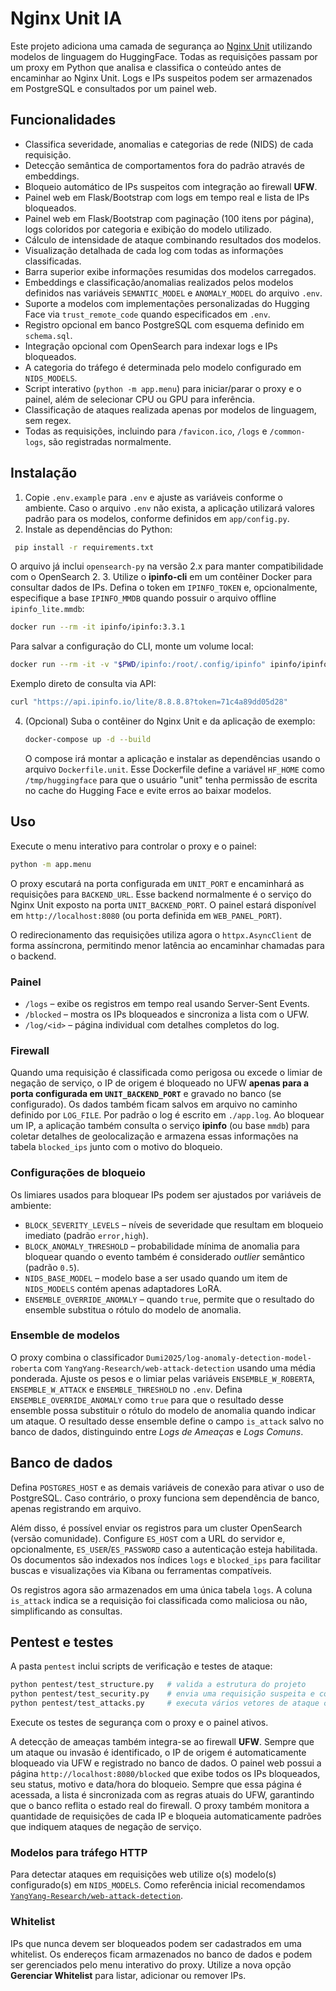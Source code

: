 # Nginx Unit IA

Este projeto adiciona uma camada de segurança ao [Nginx Unit](https://unit.nginx.org/) utilizando modelos de linguagem do HuggingFace. Todas as requisições passam por um proxy em Python que analisa e classifica o conteúdo antes de encaminhar ao Nginx Unit. Logs e IPs suspeitos podem ser armazenados em PostgreSQL e consultados por um painel web.

## Funcionalidades

- Classifica severidade, anomalias e categorias de rede (NIDS) de cada requisição.
- Detecção semântica de comportamentos fora do padrão através de embeddings.
- Bloqueio automático de IPs suspeitos com integração ao firewall **UFW**.
- Painel web em Flask/Bootstrap com logs em tempo real e lista de IPs bloqueados.
- Painel web em Flask/Bootstrap com paginação (100 itens por página), logs coloridos por categoria e exibição do modelo utilizado.
- Cálculo de intensidade de ataque combinando resultados dos modelos.
- Visualização detalhada de cada log com todas as informações classificadas.
- Barra superior exibe informações resumidas dos modelos carregados.
- Embeddings e classificação/anomalias realizados pelos modelos definidos
  nas variáveis `SEMANTIC_MODEL` e `ANOMALY_MODEL` do arquivo `.env`.
- Suporte a modelos com implementações personalizadas do Hugging Face via
  `trust_remote_code` quando especificados em `.env`.
- Registro opcional em banco PostgreSQL com esquema definido em `schema.sql`.
- Integração opcional com OpenSearch para indexar logs e IPs bloqueados.
- A categoria do tráfego é determinada pelo modelo configurado em `NIDS_MODELS`.
- Script interativo (`python -m app.menu`) para iniciar/parar o proxy e o painel, além de selecionar CPU ou GPU para inferência.
- Classificação de ataques realizada apenas por modelos de linguagem, sem regex.
- Todas as requisições, incluindo para `/favicon.ico`, `/logs` e `/common-logs`,
  são registradas normalmente.

## Instalação

1. Copie `.env.example` para `.env` e ajuste as variáveis conforme o ambiente.
   Caso o arquivo `.env` não exista, a aplicação utilizará valores padrão para
   os modelos, conforme definidos em `app/config.py`.
2. Instale as dependências do Python:
 ```bash
  pip install -r requirements.txt
  ```
   O arquivo já inclui `opensearch-py` na versão 2.x para manter compatibilidade
   com o OpenSearch 2.
3. Utilize o **ipinfo-cli** em um contêiner Docker para consultar dados de IPs.
  Defina o token em `IPINFO_TOKEN` e, opcionalmente, especifique a base
  `IPINFO_MMDB` quando possuir o arquivo offline `ipinfo_lite.mmdb`:
  ```bash
  docker run --rm -it ipinfo/ipinfo:3.3.1
  ```
  Para salvar a configuração do CLI, monte um volume local:
  ```bash
  docker run --rm -it -v "$PWD/ipinfo:/root/.config/ipinfo" ipinfo/ipinfo:3.3.1
  ```
  Exemplo direto de consulta via API:
  ```bash
  curl "https://api.ipinfo.io/lite/8.8.8.8?token=71c4a89dd05d28"
  ```
4. (Opcional) Suba o contêiner do Nginx Unit e da aplicação de exemplo:
   ```bash
   docker-compose up -d --build
   ```
   O compose irá montar a aplicação e instalar as dependências usando o arquivo
   `Dockerfile.unit`. Esse Dockerfile define a variável `HF_HOME` como
   `/tmp/huggingface` para que o usuário "unit" tenha permissão de escrita no
   cache do Hugging Face e evite erros ao baixar modelos.

## Uso

Execute o menu interativo para controlar o proxy e o painel:

```bash
python -m app.menu
```

O proxy escutará na porta configurada em `UNIT_PORT` e encaminhará as requisições para `BACKEND_URL`. Esse backend normalmente é o serviço do Nginx Unit exposto na porta `UNIT_BACKEND_PORT`. O painel estará disponível em `http://localhost:8080` (ou porta definida em `WEB_PANEL_PORT`).

O redirecionamento das requisições utiliza agora o `httpx.AsyncClient` de forma
assíncrona, permitindo menor latência ao encaminhar chamadas para o backend.

### Painel

- `/logs` &ndash; exibe os registros em tempo real usando Server-Sent Events.
- `/blocked` &ndash; mostra os IPs bloqueados e sincroniza a lista com o UFW.
- `/log/<id>` &ndash; página individual com detalhes completos do log.

### Firewall

Quando uma requisição é classificada como perigosa ou excede o limiar de negação de serviço, o IP de origem é bloqueado no UFW **apenas para a porta configurada em `UNIT_BACKEND_PORT`** e gravado no banco (se configurado). Os dados também ficam salvos em arquivo no caminho definido por `LOG_FILE`.
Por padrão o log é escrito em `./app.log`.
Ao bloquear um IP, a aplicação também consulta o serviço **ipinfo** (ou base `mmdb`) para coletar detalhes de geolocalização e armazena essas informações na tabela `blocked_ips` junto com o motivo do bloqueio.

### Configurações de bloqueio

Os limiares usados para bloquear IPs podem ser ajustados por variáveis de ambiente:

- `BLOCK_SEVERITY_LEVELS` &ndash; níveis de severidade que resultam em bloqueio imediato (padrão `error,high`).
- `BLOCK_ANOMALY_THRESHOLD` &ndash; probabilidade mínima de anomalia para bloquear quando o evento também é considerado *outlier* semântico (padrão `0.5`).
- `NIDS_BASE_MODEL` &ndash; modelo base a ser usado quando um item de `NIDS_MODELS` contém apenas adaptadores LoRA.
- `ENSEMBLE_OVERRIDE_ANOMALY` &ndash; quando `true`, permite que o resultado do
  ensemble substitua o rótulo do modelo de anomalia.

### Ensemble de modelos

O proxy combina o classificador `Dumi2025/log-anomaly-detection-model-roberta` com
`YangYang-Research/web-attack-detection` usando uma média ponderada. Ajuste os
pesos e o limiar pelas variáveis `ENSEMBLE_W_ROBERTA`, `ENSEMBLE_W_ATTACK` e
`ENSEMBLE_THRESHOLD` no `.env`. Defina `ENSEMBLE_OVERRIDE_ANOMALY` como `true`
para que o resultado desse ensemble possa substituir o rótulo do modelo de
anomalia quando indicar um ataque.
O resultado desse ensemble define o campo `is_attack` salvo no banco de dados,
distinguindo entre *Logs de Ameaças* e *Logs Comuns*.

## Banco de dados

Defina `POSTGRES_HOST` e as demais variáveis de conexão para ativar o uso de PostgreSQL. Caso contrário, o proxy funciona sem dependência de banco, apenas registrando em arquivo.

Além disso, é possível enviar os registros para um cluster OpenSearch (versão comunidade). Configure `ES_HOST` com a URL do servidor e, opcionalmente, `ES_USER`/`ES_PASSWORD` caso a autenticação esteja habilitada. Os documentos são indexados nos índices `logs` e `blocked_ips` para facilitar buscas e visualizações via Kibana ou ferramentas compatíveis.

Os registros agora são armazenados em uma única tabela `logs`. A coluna `is_attack` indica se a requisição foi classificada como maliciosa ou não, simplificando as consultas.

## Pentest e testes

A pasta `pentest` inclui scripts de verificação e testes de ataque:

```bash
python pentest/test_structure.py   # valida a estrutura do projeto
python pentest/test_security.py    # envia uma requisição suspeita e consulta os logs
python pentest/test_attacks.py     # executa vários vetores de ataque contra o proxy
```

Execute os testes de segurança com o proxy e o painel ativos.

A detecção de ameaças também integra-se ao firewall **UFW**. Sempre que um ataque ou invasão é identificado, o IP de origem é automaticamente bloqueado via UFW e registrado no banco de dados.
O painel web possui a página `http://localhost:8080/blocked` que exibe todos os IPs bloqueados, seu status, motivo e data/hora do bloqueio.
Sempre que essa página é acessada, a lista é sincronizada com as regras atuais do UFW, garantindo que o banco reflita o estado real do firewall.
O proxy também monitora a quantidade de requisições de cada IP e bloqueia automaticamente padrões que indiquem ataques de negação de serviço.

### Modelos para tráfego HTTP

Para detectar ataques em requisições web utilize o(s) modelo(s) configurado(s) em `NIDS_MODELS`.
Como referência inicial recomendamos [`YangYang-Research/web-attack-detection`](https://huggingface.co/YangYang-Research/web-attack-detection).

### Whitelist

IPs que nunca devem ser bloqueados podem ser cadastrados em uma whitelist. Os endereços
ficam armazenados no banco de dados e podem ser gerenciados pelo menu interativo do
proxy. Utilize a nova opção **Gerenciar Whitelist** para listar, adicionar ou remover IPs.
